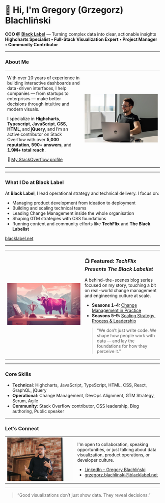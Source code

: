# 👋 Hi, I'm Gregory (Grzegorz) Blachliński

**COO @ [Black Label](https://blacklabel.net)** — Turning complex data into clear, actionable insights  
**Highcharts Specialist • Full-Stack Visualization Expert • Project Manager • Community Contributor**

---
### About Me

<table>
<tr>
  <td width="50%">
    <p>
      With over 10 years of experience in building interactive dashboards and data-driven interfaces, I help companies — from startups to enterprises — make better decisions through intuitive and modern visuals.
    </p>
    <p>
      I specialize in <strong>Highcharts</strong>, <strong>Typescript</strong>, <strong>JavaScript</strong>, <strong>CSS</strong>, <strong>HTML</strong>, and <strong>jQuery</strong>, and I’m an active contributor on Stack Overflow with over <strong>5,000 reputation</strong>, <strong>590+ answers</strong>, and <strong>1.9M+ total reach</strong>.
    </p>
    <p>
      🔗 <a href="https://stackoverflow.com/users/5418042/grzegorz-blachli%C5%84ski">My StackOverflow profile</a>
    </p>
  </td>
  <td width="50%">
    <img src="./grzesiek-blachlinski.webp" alt="My photo in front of the computer" width="100%">
  </td>
</tr>
</table>

---

### What I Do at Black Label

At **Black Label**, I lead operational strategy and technical delivery. I focus on:
- Managing product development from ideation to deployment
- Building and scaling technical teams
- Leading Change Management inside the whole organisation
- Shaping GTM strategies with OSS foundations
- Running content and community efforts like **TechFlix** and **The Black Labelist**

[blacklabel.net](https://blacklabel.net)

---

<table>
<tr>
  <td width="50%">
    <img src="./Techflix2_TrophyCow-1536x878.webp" alt="TechFlix Demo" width="100%">
  </td>
  <td width="50%">
    <h3>📺 Featured: <em>TechFlix Presents The Black Labelist</em></h3>
    <p>
      A behind-the-scenes blog series focused on my story, touching a bit on real-world change management and engineering culture at scale.
    </p>
    <ul>
      <li><strong>Seasons 1–4:</strong> <a href="https://blacklabel.net/blog/operations/change-management/techflix-presents-the-black-labelist-seasons-1-4/">Change Management in Practice</a></li>
      <li><strong>Seasons 5–9:</strong> <a href="https://blacklabel.net/blog/operations/change-management/techflix-presents-the-black-labelist-seasons-5-9/">Scaling Strategy, Process & Leadership</a></li>
    </ul>
    <blockquote>
      “We don’t just write code. We shape how people work with data — and lay the foundations for how they perceive it.”
    </blockquote>
  </td>
</tr>
</table>

---

### Core Skills

- **Technical**: Highcharts, JavaScript, TypeScript, HTML, CSS, React, GraphQL, jQuery
- **Operational**: Change Management, DevOps Alignment, GTM Strategy, Scrum, Agile
- **Community**: Stack Overflow contributor, OSS leadership, Blog authoring, Public speaker

---

### Let’s Connect

<table>
<tr>
  <td width="50%">
    <img src="./1697101231804.jpeg" alt="my conference speaker photo" width="100%">
  </td>
  <td width="50%">
    <p>
        I'm open to collaboration, speaking opportunities, or just talking about data visualization, product operations, or developer culture.
    </p>
    <ul>
      <li><a href="https://www.linkedin.com/in/gregory-blachlinski/">LinkedIn – Gregory Blachliński</a></li>
      <li><a href="mailto:grzegorz.blachlinski@blacklabel.net">grzegorz.blachlinski@blacklabel.net</a></li>
    </ul>
  </td>
</tr>
</table>


---

> “Good visualizations don’t just show data. They reveal decisions.”
